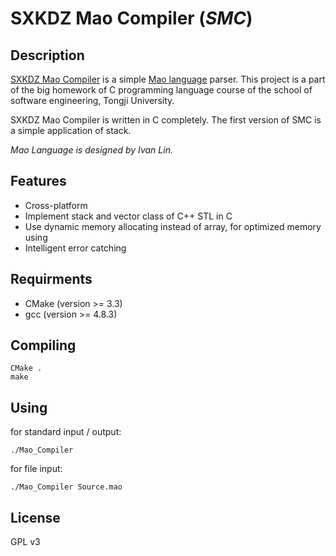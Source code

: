 # SXKDZ Mao Compiler (*SMC*)
## Description
[SXKDZ Mao Compiler](https://GitHub.com/SXKDZ/mao_compiler) is a simple [Mao language](https://GitHub.com/SXKDZ/mao_compiler/blob/master/Requirement/Requirements.pdf) parser. This project is a part of the big homework of C programming language course of the school of software engineering, Tongji University.

SXKDZ Mao Compiler is written in C completely. The first version of SMC is a simple application of stack.

*Mao Language is designed by Ivan Lin.*

## Features
* Cross-platform
* Implement stack and vector class of C++ STL in C
* Use dynamic memory allocating instead of array, for optimized memory using
* Intelligent error catching

## Requirments
* CMake (version >= 3.3)
* gcc (version >= 4.8.3)

## Compiling
	CMake .
	make

## Using
for standard input / output:

	./Mao_Compiler

for file input:

	./Mao_Compiler Source.mao

## License
GPL v3